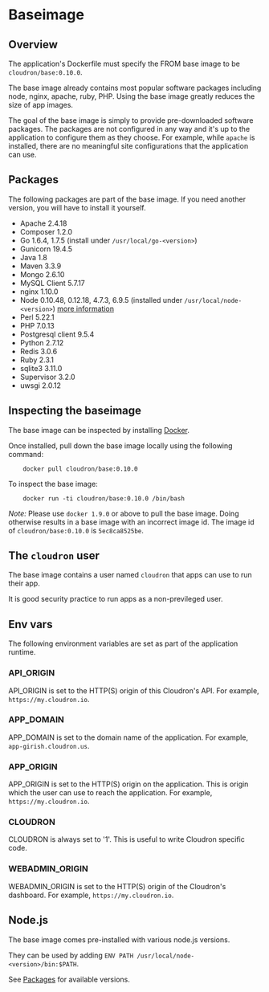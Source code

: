 # Baseimage

## Overview

The application's Dockerfile must specify the FROM base image to be `cloudron/base:0.10.0`.

The base image already contains most popular software packages including node, nginx, apache,
ruby, PHP. Using the base image greatly reduces the size of app images.

The goal of the base image is simply to provide pre-downloaded software packages. The packages
are not configured in any way and it's up to the application to configure them as they choose.
For example, while `apache` is installed, there are no meaningful site configurations that the
application can use.

## Packages

The following packages are part of the base image. If you need another version, you will have to
install it yourself.

* Apache 2.4.18
* Composer 1.2.0
* Go 1.6.4, 1.7.5 (install under `/usr/local/go-<version>`)
* Gunicorn 19.4.5
* Java 1.8
* Maven 3.3.9
* Mongo 2.6.10
* MySQL Client 5.7.17
* nginx 1.10.0
* Node 0.10.48, 0.12.18, 4.7.3, 6.9.5 (installed under `/usr/local/node-<version>`) [more information](#node-js)
* Perl 5.22.1
* PHP 7.0.13
* Postgresql client 9.5.4
* Python 2.7.12
* Redis 3.0.6
* Ruby 2.3.1
* sqlite3 3.11.0
* Supervisor 3.2.0
* uwsgi 2.0.12

## Inspecting the baseimage

The base image can be inspected by installing [Docker](https://docs.docker.com/installation/).

Once installed, pull down the base image locally using the following command:
```
    docker pull cloudron/base:0.10.0
```

To inspect the base image:
```
    docker run -ti cloudron/base:0.10.0 /bin/bash
```

*Note:* Please use `docker 1.9.0` or above to pull the base image. Doing otherwise results in a base
image with an incorrect image id. The image id of `cloudron/base:0.10.0` is `5ec8ca8525be`.

## The `cloudron` user

The base image contains a user named `cloudron` that apps can use to run their app.

It is good security practice to run apps as a non-previleged user.

## Env vars

The following environment variables are set as part of the application runtime.

### API_ORIGIN

API_ORIGIN is set to the HTTP(S) origin of this Cloudron's API. For example, `https://my.cloudron.io`.

### APP_DOMAIN

APP_DOMAIN is set to the domain name of the application. For example, `app-girish.cloudron.us`.

### APP_ORIGIN

APP_ORIGIN is set to the HTTP(S) origin on the application. This is origin which the
user can use to reach the application. For example, `https://my.cloudron.io`.

### CLOUDRON

CLOUDRON is always set to '1'. This is useful to write Cloudron specific code.

### WEBADMIN_ORIGIN

WEBADMIN_ORIGIN is set to the HTTP(S) origin of the Cloudron's dashboard. For example, `https://my.cloudron.io`.

## Node.js

The base image comes pre-installed with various node.js versions.

They can be used by adding `ENV PATH /usr/local/node-<version>/bin:$PATH`.

See [Packages](/baseimage/#packages) for available versions.
